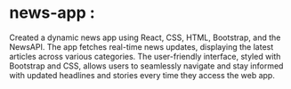 # news-app : 
Created a dynamic news app using React, CSS, HTML, Bootstrap, and the NewsAPI. The app fetches real-time news updates, displaying the latest articles across various categories. 
The user-friendly interface, styled with Bootstrap and CSS, allows users to seamlessly navigate and stay informed with updated headlines and stories every time they access the web app.
